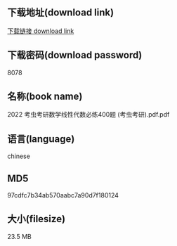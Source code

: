## 下载地址(download link)
[下载链接 download link](https://voluble-croquembouche-d321dc.netlify.app/?s=2022+%E8%80%83%E8%99%AB%E8%80%83%E7%A0%94%E6%95%B0%E5%AD%A6%E7%BA%BF%E6%80%A7%E4%BB%A3%E6%95%B0%E5%BF%85%E7%BB%83400%E9%A2%98+%28%E8%80%83%E8%99%AB%E8%80%83%E7%A0%94%29.pdf)

## 下载密码(download password)
8078

## 名称(book name)
2022 考虫考研数学线性代数必练400题 (考虫考研).pdf.pdf

## 语言(language)
chinese

## MD5
97cdfc7b34ab570aabc7a90d7f180124

## 大小(filesize)
23.5 MB
